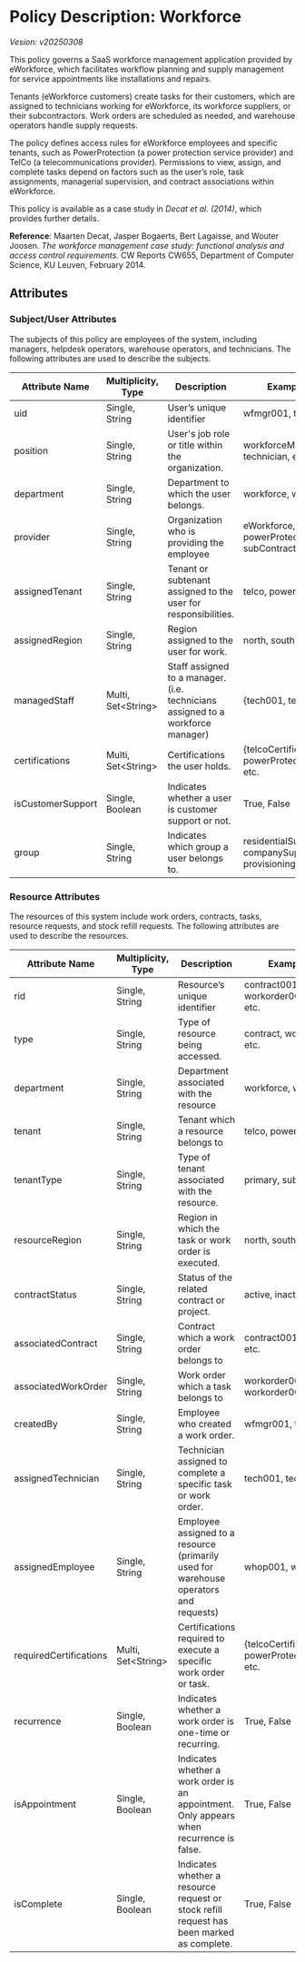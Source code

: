 # Policy Description: Workforce

*Vesion: v20250308*

This policy governs a SaaS workforce management application provided by eWorkforce, which facilitates workflow planning and supply management for service appointments like installations and repairs.

Tenants (eWorkforce customers) create tasks for their customers, which are assigned to technicians working for eWorkforce, its workforce suppliers, or their subcontractors. Work orders are scheduled as needed, and warehouse operators handle supply requests.

The policy defines access rules for eWorkforce employees and specific tenants, such as PowerProtection (a power protection service provider) and TelCo (a telecommunications provider). Permissions to view, assign, and complete tasks depend on factors such as the user’s role, task assignments, managerial supervision, and contract associations within eWorkforce.

This policy is available as a case study in *Decat et al. (2014)*, which provides further details.

**Reference**: Maarten Decat, Jasper Bogaerts, Bert Lagaisse, and Wouter Joosen. *The workforce management case study: functional analysis and access control requirements.* CW Reports CW655,
Department of Computer Science, KU Leuven, February 2014.

## Attributes

### Subject/User Attributes
The subjects of this policy are employees of the system, including managers, helpdesk operators, warehouse operators, and technicians. The following attributes are used to describe the subjects.

| Attribute Name      | Multiplicity, Type     | Description                                               | Example Values                                     |
|--------------------|------------------|-----------------------------------------------------------|--------------------------------------------------|
| uid          | Single, String   | User’s unique identifier                                  | wfmgr001, tech001, etc.                         |
| position          | Single, String   | User's job role or title within the organization.        | workforceManager, technician, etc.             |
| department        | Single, String   | Department to which the user belongs.                     | workforce, warehouse, etc.                      |
| provider         | Single, String   | Organization who is providing the employee               | eWorkforce, telco, powerProtection, subContractor, etc |
| assignedTenant    | Single, String   | Tenant or subtenant assigned to the user for responsibilities. | telco, powerProtection                          |
| assignedRegion    | Single, String   | Region assigned to the user for work.                     | north, south                                    |
| managedStaff      | Multi, Set\<String>  | Staff assigned to a manager. (i.e. technicians assigned to a workforce manager) | {tech001, tech002}, etc. |
| certifications    | Multi, Set\<String>  | Certifications the user holds.                            | {telcoCertifiedTechnician, powerProtectionSpecialist}, etc. |
| isCustomerSupport | Single, Boolean     | Indicates whether a user is customer support or not.     | True, False                                     |
| group            | Single, String   | Indicates which group a user belongs to.                  | residentialSupport, companySupport, provisioning, techSupport |

### Resource Attributes
The resources of this system include work orders, contracts, tasks, resource requests, and stock refill requests. The following attributes are used to describe the resources.

| Attribute Name      | Multiplicity, Type     | Description                                               | Example Values                                     |
|--------------------|------------------|-----------------------------------------------------------|--------------------------------------------------|
| rid      | Single, String   | Resource’s unique identifier                             | contract001, workorder001, task001, etc.               |
| type             | Single, String   | Type of resource being accessed.                        | contract, workOrder, task, etc.                        |
| department       | Single, String   | Department associated with the resource                 | workforce, warehouse                             |
| tenant          | Single, String   | Tenant which a resource belongs to                      | telco, powerProtection                           |
| tenantType      | Single, String   | Type of tenant associated with the resource.            | primary, subtenant                               |
| resourceRegion   | Single, String   | Region in which the task or work order is executed.    | north, south                                     |
| contractStatus   | Single, String   | Status of the related contract or project.              | active, inactive                                |
| associatedContract | Single, String | Contract which a work order belongs to                 | contract001, contract002, etc.                                    |
| associatedWorkOrder | Single, String | Work order which a task belongs to                     | workorder001, workorder002, etc.                                     |
| createdBy       | Single, String   | Employee who created a work order.                     | wfmgr001, tech001, etc.                                         |
| assignedTechnician | Single, String | Technician assigned to complete a specific task or work order. | tech001, tech002, etc. |
| assignedEmployee | Single, String   | Employee assigned to a resource (primarily used for warehouse operators and requests) | whop001, whop002, etc. |
| requiredCertifications | Multi, Set\<String> | Certifications required to execute a specific work order or task. | {telcoCertifiedTechnician, powerProtectionSpecialist}, etc. |
| recurrence       | Single, Boolean     | Indicates whether a work order is one-time or recurring. | True, False                                     |
| isAppointment   | Single, Boolean     | Indicates whether a work order is an appointment. Only appears when recurrence is false. | True, False |
| isComplete   | Single, Boolean     | Indicates whether a resource request or stock refill request has been marked as complete. | True, False |
